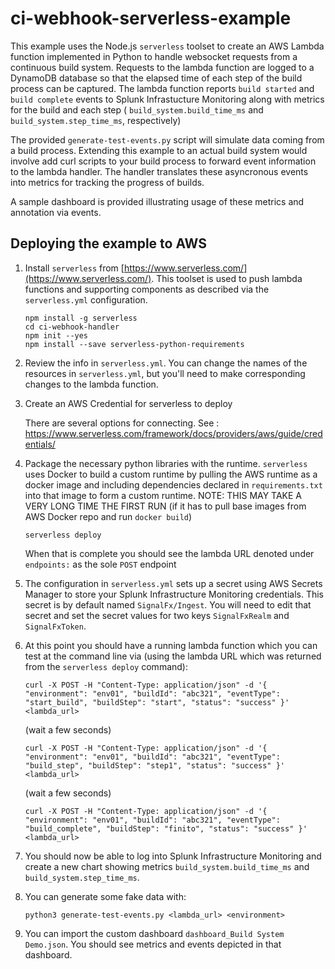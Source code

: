 # ci-webhook-serverless-example

This example uses the Node.js `serverless` toolset to create an AWS Lambda
function implemented in Python to handle websocket requests from a continuous
build system. Requests to the lambda function are logged to a DynamoDB database
so that the elapsed time of each step of the build process can be captured. The
lambda function reports `build started` and `build complete` events to Splunk
Infrastucture Monitoring along with metrics for the build and each step (
`build_system.build_time_ms` and `build_system.step_time_ms`, respectively)

The provided `generate-test-events.py` script will simulate data coming from a
build process. Extending this example to an actual build system would involve
add curl scripts to your build process to forward event information to the lambda
handler. The handler translates these asyncronous events into metrics for tracking
the progress of builds.

A sample dashboard is provided illustrating usage of these metrics and
annotation via events.

## Deploying the example to AWS

1. Install `serverless` from [https://www.serverless.com/](https://www.serverless.com/). This
toolset is used to push lambda functions and supporting components as described
via the `serverless.yml` configuration.

    ```
    npm install -g serverless
    cd ci-webhook-handler
    npm init --yes
    npm install --save serverless-python-requirements
    ```

1. Review the info in `serverless.yml`. You can change the names of the
resources in `serverless.yml`, but you'll need to make corresponding changes
to the lambda function.

1. Create an AWS Credential for serverless to deploy

    There are several options for connecting. See : https://www.serverless.com/framework/docs/providers/aws/guide/credentials/

1. Package the necessary python libraries with the runtime. `serverless` uses
Docker to build a custom runtime by pulling the AWS runtime as a docker image
and including dependencies declared in `requirements.txt` into that image to
form a custom runtime. NOTE: THIS MAY TAKE A VERY LONG TIME THE FIRST RUN (if
it has to pull base images from AWS Docker repo and run `docker build`)

    ```
    serverless deploy
    ```

    When that is complete you should see the lambda URL denoted under `endpoints:`
    as the sole `POST` endpoint

1. The configuration in `serverless.yml` sets up a secret using AWS Secrets Manager to
store your Splunk Infrastructure Monitoring credentials. This secret is by default
named `SignalFx/Ingest`. You will need to edit that secret and set the secret
values for two keys `SignalFxRealm` and `SignalFxToken`.

1. At this point you should have a running lambda function which you can test
at the command line via (using the lambda URL which was returned from
the `serverless deploy` command):

    ```
    curl -X POST -H "Content-Type: application/json" -d '{ "environment": "env01", "buildId": "abc321", "eventType": "start_build", "buildStep": "start", "status": "success" }' <lambda_url>
    ```
    (wait a few seconds)
    ```
    curl -X POST -H "Content-Type: application/json" -d '{ "environment": "env01", "buildId": "abc321", "eventType": "build_step", "buildStep": "step1", "status": "success" }' <lambda_url>
    ```
    (wait a few seconds)
    ```
    curl -X POST -H "Content-Type: application/json" -d '{ "environment": "env01", "buildId": "abc321", "eventType": "build_complete", "buildStep": "finito", "status": "success" }' <lambda_url>
    ```

1. You should now be able to log into Splunk Infrastructure Monitoring and
create a new chart showing metrics `build_system.build_time_ms` and
`build_system.step_time_ms`.

1. You can generate some fake data with:

    ```
    python3 generate-test-events.py <lambda_url> <environment>
    ```

1. You can import the custom dashboard `dashboard_Build System Demo.json`. You
should see metrics and events depicted in that dashboard.

